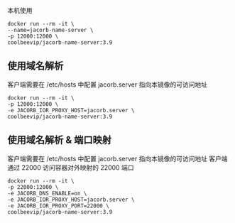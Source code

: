 
本机使用

```
docker run --rm -it \
--name=jacorb-name-server \
-p 12000:12000 \
coolbeevip/jacorb-name-server:3.9
```

## 使用域名解析

客户端需要在 /etc/hosts 中配置 jacorb.server 指向本镜像的可访问地址

```
docker run --rm -it \
-p 12000:12000 \
-e JACORB_IOR_PROXY_HOST=jacorb.server \
coolbeevip/jacorb-name-server:3.9
```

## 使用域名解析 & 端口映射

客户端需要在 /etc/hosts 中配置 jacorb.server 指向本镜像的可访问地址
客户端通过 22000 访问容器对外映射的 22000 端口

```
docker run --rm -it \
-p 22000:12000 \
-e JACORB_DNS_ENABLE=on \
-e JACORB_IOR_PROXY_HOST=jacorb.server \
-e JACORB_IOR_PROXY_PORT=22000 \
coolbeevip/jacorb-name-server:3.9
```
